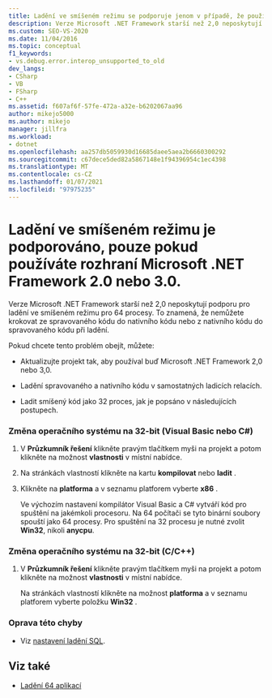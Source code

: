 ```yaml
---
title: Ladění ve smíšeném režimu se podporuje jenom v případě, že používáte Microsoft .NET Framework 2,0 nebo 3,0 | Microsoft Docs
description: Verze Microsoft .NET Framework starší než 2,0 neposkytují podporu pro ladění ve smíšeném režimu pro 64 procesy. Alternativní řešení najdete v tomto článku.
ms.custom: SEO-VS-2020
ms.date: 11/04/2016
ms.topic: conceptual
f1_keywords:
- vs.debug.error.interop_unsupported_to_old
dev_langs:
- CSharp
- VB
- FSharp
- C++
ms.assetid: f607af6f-57fe-472a-a32e-b6202067aa96
author: mikejo5000
ms.author: mikejo
manager: jillfra
ms.workload:
- dotnet
ms.openlocfilehash: aa257db5059930d16685daee5aea2b6660300292
ms.sourcegitcommit: c67dece5ded82a5867148e1f94396954c1ec4398
ms.translationtype: MT
ms.contentlocale: cs-CZ
ms.lasthandoff: 01/07/2021
ms.locfileid: "97975235"
---
```

# <a name="mixed-mode-debugging-is-only-supported-when-using-microsoft-net-framework-20-or-30"></a>Ladění ve smíšeném režimu je podporováno, pouze pokud používáte rozhraní Microsoft .NET Framework 2.0 nebo 3.0.
Verze Microsoft .NET Framework starší než 2,0 neposkytují podporu pro ladění ve smíšeném režimu pro 64 procesy. To znamená, že nemůžete krokovat ze spravovaného kódu do nativního kódu nebo z nativního kódu do spravovaného kódu při ladění.

 Pokud chcete tento problém obejít, můžete:

- Aktualizujte projekt tak, aby používal buď Microsoft .NET Framework 2,0 nebo 3,0.

- Ladění spravovaného a nativního kódu v samostatných ladicích relacích.

- Ladit smíšený kód jako 32 proces, jak je popsáno v následujících postupech.

### <a name="to-change-the-operating-system-to-32-bit-visual-basic-or-c"></a>Změna operačního systému na 32-bit (Visual Basic nebo C#)

1. V **Průzkumník řešení** klikněte pravým tlačítkem myši na projekt a potom klikněte na možnost **vlastnosti** v místní nabídce.

2. Na stránkách vlastností klikněte na kartu **kompilovat** nebo **ladit** .

3. Klikněte na **platforma** a v seznamu platforem vyberte **x86** .

     Ve výchozím nastavení kompilátor Visual Basic a C# vytváří kód pro spuštění na jakémkoli procesoru. Na 64 počítači se tyto binární soubory spouští jako 64 procesy. Pro spuštění na 32 procesu je nutné zvolit **Win32**, nikoli **anycpu**.

### <a name="to-change-the-operating-system-to-32-bit-cc"></a>Změna operačního systému na 32-bit (C/C++)

1. V **Průzkumník řešení** klikněte pravým tlačítkem myši na projekt a potom klikněte na možnost **vlastnosti** v místní nabídce.

     Na stránkách vlastností klikněte na možnost **platforma** a v seznamu platforem vyberte položku **Win32** .

### <a name="to-correct-this-error"></a>Oprava této chyby

- Viz [nastavení ladění SQL](/previous-versions/visualstudio/visual-studio-2010/s4sszxst(v=vs.100)).

## <a name="see-also"></a>Viz také
- [Ladění 64 aplikací](../debugger/debug-64-bit-applications.md)